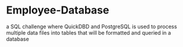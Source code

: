 # Employee-Database
a SQL challenge where QuickDBD and PostgreSQL is used to process multiple data files into tables that will be formatted and queried in a database
